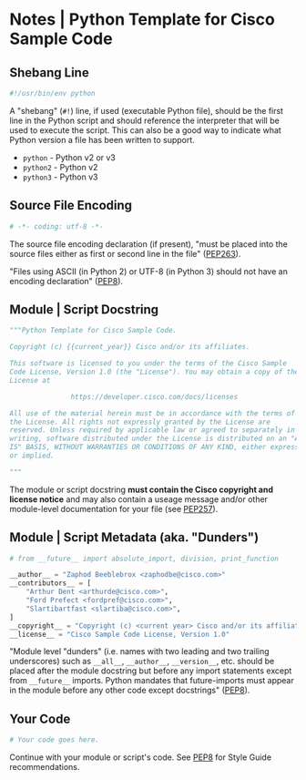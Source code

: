 # Notes | Python Template for Cisco Sample Code

## Shebang Line
``` python
#!/usr/bin/env python
```

A "shebang" (`#!`) line, if used (executable Python file), should be the first line in the Python script and should reference the interpreter that will be used to execute the script.  This can also be a good way to indicate what Python version a file has been written to support.
  * `python` - Python v2 or v3
  * `python2` - Python v2
  * `python3` - Python v3

## Source File Encoding
``` python
# -*- coding: utf-8 -*-
```

The source file encoding declaration (if present), "must be placed into the source files either as first or second line in the file" ([PEP263](https://www.python.org/dev/peps/pep-0263/#defining-the-encoding)).

"Files using ASCII (in Python 2) or UTF-8 (in Python 3) should not have an encoding declaration" ([PEP8](https://www.python.org/dev/peps/pep-0008/#source-file-encoding)).


## Module | Script Docstring
``` python
"""Python Template for Cisco Sample Code.

Copyright (c) {{current_year}} Cisco and/or its affiliates.

This software is licensed to you under the terms of the Cisco Sample
Code License, Version 1.0 (the "License"). You may obtain a copy of the
License at

               https://developer.cisco.com/docs/licenses

All use of the material herein must be in accordance with the terms of
the License. All rights not expressly granted by the License are
reserved. Unless required by applicable law or agreed to separately in
writing, software distributed under the License is distributed on an "AS
IS" BASIS, WITHOUT WARRANTIES OR CONDITIONS OF ANY KIND, either express
or implied.

"""
```

The module or script docstring **must contain the Cisco copyright and license notice** and may also contain a useage message and/or other module-level documentation for your file (see [PEP257](https://www.python.org/dev/peps/pep-0257/#multi-line-docstrings)).


## Module | Script Metadata (aka. "Dunders")
``` python
# from __future__ import absolute_import, division, print_function

__author__ = "Zaphod Beeblebrox <zaphodbe@cisco.com>"
__contributors__ = [
    "Arthur Dent <arthurde@cisco.com>",
    "Ford Prefect <fordpref@cisco.com>",
    "Slartibartfast <slartiba@cisco.com>",
]
__copyright__ = "Copyright (c) <current year> Cisco and/or its affiliates."
__license__ = "Cisco Sample Code License, Version 1.0"
```

"Module level "dunders" (i.e. names with two leading and two trailing underscores) such as `__all__`, `__author__`, `__version__`, etc. should be placed after the module docstring but before any import statements except from `__future__` imports. Python mandates that future-imports must appear in the module before any other code except docstrings" ([PEP8](https://www.python.org/dev/peps/pep-0008/#module-level-dunder-names)).

## Your Code
``` python
# Your code goes here.
```

Continue with your module or script's code.  See [PEP8](https://www.python.org/dev/peps/pep-0008/) for Style Guide recommendations.

